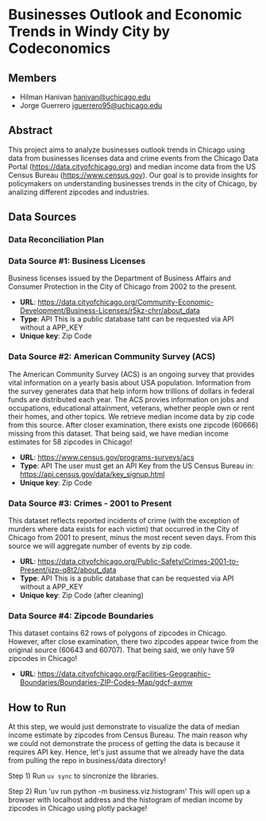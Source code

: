 # Businesses Outlook and Economic Trends in Windy City by Codeconomics

## Members

- Hilman Hanivan <hanivan@uchicago.edu>
- Jorge Guerrero <jguerrero95@uchicago.edu>

## Abstract

This project aims to analyze businesses outlook trends in Chicago using data from businesses licenses data and crime events from the Chicago Data Portal (https://data.cityofchicago.org) and median income data from the US Census Bureau (https://www.census.gov).
Our goal is to provide insights for policymakers on understanding businesses trends in the city of Chicago, by analizing different zipcodes and industries. 


## Data Sources

### Data Reconciliation Plan

### Data Source #1: Business Licenses
Business licenses issued by the Department of Business Affairs and Consumer Protection in the City of Chicago from 2002 to the present.

- **URL**: https://data.cityofchicago.org/Community-Economic-Development/Business-Licenses/r5kz-chrr/about_data
- **Type**: API
            This is a public database taht can be requested via API without a APP_KEY
- **Unique key**: Zip Code


### Data Source #2: American Community Survey (ACS)   
The American Community Survey (ACS) is an ongoing survey that provides vital information on a yearly basis about USA population. Information from the survey generates data that help inform how trillions of dollars in federal funds are distributed each year. The ACS provies information on jobs and occupations, educational attainment, veterans, whether people own or rent their homes, and other topics. We retrieve median income data by zip code from this source. After closer examination, there exists one zipcode (60666) missing from this dataset. That being said, we have median income estimates for 58 zipcodes in Chicago!

- **URL**: https://www.census.gov/programs-surveys/acs
- **Type**: API 
    The user must get an API Key from the US Census Bureau in:  https://api.census.gov/data/key_signup.html
- **Unique key**: Zip Code

### Data Source #3: Crimes - 2001 to Present
This dataset reflects reported incidents of crime (with the exception of murders where data exists for each victim) that occurred in the City of Chicago from 2001 to present, minus the most recent seven days. From this source we will aggregate number of events by zip code.

- **URL**: https://data.cityofchicago.org/Public-Safety/Crimes-2001-to-Present/ijzp-q8t2/about_data
- **Type**: API
            This is a public database that can be requested via API without a APP_KEY
- **Unique key**: Zip Code (after cleaning)

### Data Source #4: Zipcode Boundaries 
This dataset contains 62 rows of polygons of zipcodes in Chicago. However, after close examination, there two zipcodes appear twice from the original source (60643 and 60707). That being said, we only have 59 zipcodes in Chicago! 

- **URL**: https://data.cityofchicago.org/Facilities-Geographic-Boundaries/Boundaries-ZIP-Codes-Map/gdcf-axmw


## How to Run

At this step, we would just demonstrate to visualize the data of median income estimate by zipcodes from Census Bureau. The main reason why we could not demonstrate the process of getting the data is because it requires API key. Hence, let's just assume that we already have the data from pulling the repo in business/data directory!

Step 1) Run `uv sync` to sincronize the libraries.

Step 2) Run 'uv run python -m business.viz.histogram'
This will open up a browser with localhost address and the histogram of median income by zipcodes in Chicago using plotly package!

